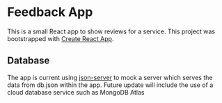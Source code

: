 # Feedback App

This is a small React app to show reviews for a service. This project was bootstrapped with [Create React App](https://github.com/facebook/create-react-app).

## Database
The app is current using [json-server](https://www.npmjs.com/package/json-server) to mock a server which serves the data from db.json within the app. Future update will include the use of a cloud database service such as MongoDB Atlas


